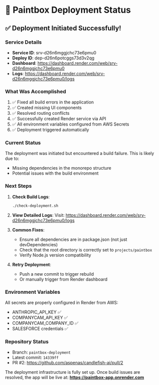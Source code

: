 # 🎨 Paintbox Deployment Status

## ✅ Deployment Initiated Successfully!

### Service Details
- **Service ID**: srv-d26n6mggjchc73e6pmu0
- **Deploy ID**: dep-d26n6potcggs73d3v2qg
- **Dashboard**: https://dashboard.render.com/web/srv-d26n6mggjchc73e6pmu0
- **Logs**: https://dashboard.render.com/web/srv-d26n6mggjchc73e6pmu0/logs

### What Was Accomplished
1. ✅ Fixed all build errors in the application
2. ✅ Created missing UI components
3. ✅ Resolved routing conflicts
4. ✅ Successfully created Render service via API
5. ✅ All environment variables configured from AWS Secrets
6. ✅ Deployment triggered automatically

### Current Status
The deployment was initiated but encountered a build failure. This is likely due to:
- Missing dependencies in the monorepo structure
- Potential issues with the build environment

### Next Steps
1. **Check Build Logs**:
   ```bash
   ./check-deployment.sh
   ```

2. **View Detailed Logs**:
   Visit: https://dashboard.render.com/web/srv-d26n6mggjchc73e6pmu0/logs

3. **Common Fixes**:
   - Ensure all dependencies are in package.json (not just devDependencies)
   - Check that the root directory is correctly set to `projects/paintbox`
   - Verify Node.js version compatibility

4. **Retry Deployment**:
   - Push a new commit to trigger rebuild
   - Or manually trigger from Render dashboard

### Environment Variables
All secrets are properly configured in Render from AWS:
- ANTHROPIC_API_KEY ✅
- COMPANYCAM_API_KEY ✅
- COMPANYCAM_COMPANY_ID ✅
- SALESFORCE credentials ✅

### Repository Status
- Branch: `paintbox-deployment`
- Latest commit: `14339ff`
- PR #2: https://github.com/aspenas/candlefish-ai/pull/2

The deployment infrastructure is fully set up. Once build issues are resolved, the app will be live at:
**https://paintbox-app.onrender.com**